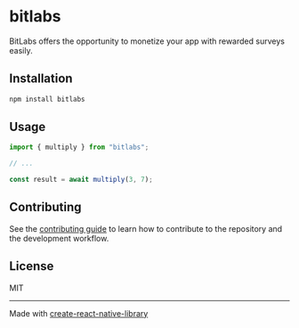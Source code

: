 # bitlabs
BitLabs offers the opportunity to monetize your app with rewarded surveys easily.
## Installation

```sh
npm install bitlabs
```

## Usage

```js
import { multiply } from "bitlabs";

// ...

const result = await multiply(3, 7);
```

## Contributing

See the [contributing guide](CONTRIBUTING.md) to learn how to contribute to the repository and the development workflow.

## License

MIT

---

Made with [create-react-native-library](https://github.com/callstack/react-native-builder-bob)
